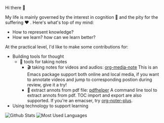 Hi there 👋

My life is mainly governed by the interest in cognition 🧠 and the pity for the suffering ❤ . Here's what's top of my mind:

- How to represent knowledge?
- How we learn? how can we learn better?

At the practical level, I'd like to make some contributions for:

- Building tools for thought
  - 📓 tools for taking notes
    - 🎬 taking notes for videos and audios: [org-media-note](https://github.com/yuchen-lea/org-media-note) This is an Emacs package support both online and local media, if you want to annotate videos and jump to corresponding postion during review, give it a try!
    - 📖 extract annots from pdf file: [pdfhelper](https://github.com/yuchen-lea/pdfhelper) A command line tool to extract annots from pdf. TOC import and export are also supported. If you're an emacser, try [org-noter-plus](https://github.com/yuchen-lea/org-noter-plus "yuchen-lea/org-noter-plus: Extract outline and annotations to a Org-mode note from PDF and EPUB files.").
- Using technology to support learning

![Github Stats](https://github-readme-stats.vercel.app/api?username=yuchen-lea&show_icons=true&theme=dark&count_private=true)
![Most Used Languages](https://github-readme-stats.vercel.app/api/top-langs/?username=yuchen-lea&hide=javascript,html,css&theme=dark&layout=compact)

